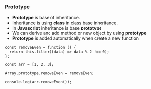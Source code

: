 ### Prototype

- **Prototype** is base of inheritance.
- Inheritance is using **class** in class base inheritance.
- In **Javascript** inheritance is base **prototype**
- We can derive and add method or new object by using **prototype**
- **Prototype** is added automatically when create a new function

```tsx
const removeEven = function () {
  return this.filter((data) => data % 2 !== 0);
};

const arr = [1, 2, 3];

Array.prototype.removeEven = removeEven;

console.log(arr.removeEven());
```

